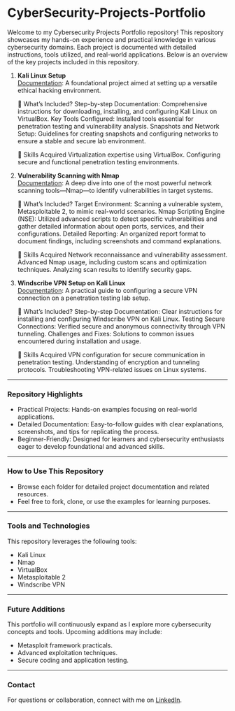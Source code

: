 # CyberSecurity-Projects-Portfolio

 Welcome to my Cybersecurity Projects Portfolio repository! This repository showcases my hands-on experience and practical knowledge in various cybersecurity domains. Each project is documented with detailed instructions, tools utilized, and real-world applications. Below is an overview of the key projects included in this repository.

1. **Kali Linux Setup**  
   [Documentation](./Kali-Linux-Installation/HOW%20TO%20SETUP%20KALI%20LINUX%20VM.md): A foundational project aimed at setting up a versatile ethical hacking environment.
   
   📘 What’s Included?
    Step-by-step Documentation: Comprehensive instructions for downloading, installing, and configuring Kali Linux on VirtualBox.
    Key Tools Configured: Installed tools essential for penetration testing and vulnerability analysis.
    Snapshots and Network Setup: Guidelines for creating snapshots and configuring networks to ensure a stable and secure lab environment.

   🌟 Skills Acquired
    Virtualization expertise using VirtualBox.
    Configuring secure and functional penetration testing environments.


2. **Vulnerability Scanning with Nmap**  
   [Documentation](./Vulnerability-Scanning-Using-Nmap/VULNERABILITY%20SCANNING%20WITH%20NMAP.md): A deep dive into one of the most powerful network scanning tools—Nmap—to identify vulnerabilities in target systems.

   📘 What’s Included?
    Target Environment: Scanning a vulnerable system, Metasploitable 2, to mimic real-world scenarios.
    Nmap Scripting Engine (NSE): Utilized advanced scripts to detect specific vulnerabilities and gather detailed information about open ports, services, and their configurations.
    Detailed Reporting: An organized report format to document findings, including screenshots and command explanations.

   🌟 Skills Acquired
    Network reconnaissance and vulnerability assessment.
    Advanced Nmap usage, including custom scans and optimization techniques.
    Analyzing scan results to identify security gaps.

4. **Windscribe VPN Setup on Kali Linux**  
   [Documentation](./Windscribe-Configuration&Setup-On-Kali-Linux/WINDSCRIBE%20CONFIGURATION%20&%20SETUP.md): A practical guide to configuring a secure VPN connection on a penetration testing lab setup.

   📘 What’s Included?
    Step-by-step Documentation: Clear instructions for installing and configuring Windscribe VPN on Kali Linux.
    Testing Secure Connections: Verified secure and anonymous connectivity through VPN tunneling.
    Challenges and Fixes: Solutions to common issues encountered during installation and usage.

   🌟 Skills Acquired
    VPN configuration for secure communication in penetration testing.
    Understanding of encryption and tunneling protocols.
    Troubleshooting VPN-related issues on Linux systems.

---

### Repository Highlights

- Practical Projects: Hands-on examples focusing on real-world applications.
- Detailed Documentation: Easy-to-follow guides with clear explanations, screenshots, and tips for replicating the process.
- Beginner-Friendly: Designed for learners and cybersecurity enthusiasts eager to develop foundational and advanced skills.

---

### How to Use This Repository
- Browse each folder for detailed project documentation and related resources.
- Feel free to fork, clone, or use the examples for learning purposes.

---

 ### Tools and Technologies

This repository leverages the following tools:

- Kali Linux
- Nmap
- VirtualBox
- Metasploitable 2
- Windscribe VPN

---

### Future Additions

This portfolio will continuously expand as I explore more cybersecurity concepts and tools. Upcoming additions may include:

- Metasploit framework practicals.
- Advanced exploitation techniques.
- Secure coding and application testing.
   
---

### Contact
For questions or collaboration, connect with me on [LinkedIn](<https://www.linkedin.com/in/oluwafemi-fafolahan-750032160/>).

